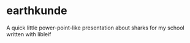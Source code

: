 # earthkunde
A quick little power-point-like presentation about sharks for my school written with libleif
